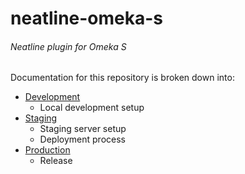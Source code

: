 # neatline-omeka-s
###### Neatline plugin for Omeka S

Documentation for this repository is broken down into:

- [Development](docs/development.md)
    * Local development setup
- [Staging](docs/staging.md)
    * Staging server setup
    * Deployment process
 - [Production](docs/production.md)
    * Release